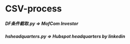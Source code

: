 # CSV-process

##### DF条件截取.py => MofCom Investor
##### hsheadquarters.py => Hubspot headquarters by linkedin
